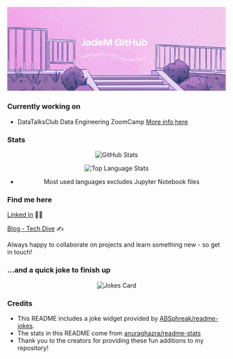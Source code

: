 ![Welcome banner - JadeM GitHub, learning python, SQL, viz, AI and web3](GitHubBanner2.jpg)

### Currently working on
* DataTalksClub Data Engineering ZoomCamp [More info here](https://github.com/DataTalksClub/data-engineering-zoomcamp/tree/main)


### Stats
<div align="center">
  
![GitHub Stats](https://github-readme-stats.vercel.app/api/?username=JadeSoanes&show_icons=true&theme=rose&hide_rank=True)


![Top Language Stats](https://github-readme-stats.vercel.app/api/top-langs/?username=JadeSoanes&layout=compact&theme=rose&hide=Jupyter%20Notebook)


* Most used languages excludes Jupyter Notebook files
</div>

### Find me here

[Linked In](https://www.linkedin.com/in/jade-m-845002178/) 👩‍💼


[Blog - Tech Dive](thattechdive.blogspot.com) ✍️


Always happy to collaborate on projects and learn something new - so get in touch!

### ...and a quick joke to finish up
<div align="center">
  
![Jokes Card](https://readme-jokes.vercel.app/api?theme=pinkish)

</div>

### Credits

* This README includes a joke widget provided by [ABSphreak/readme-jokes](https://github.com/ABSphreak/readme-jokes). 
* The stats in this README come from [anuraghazra/readme-stats](https://github.com/anuraghazra/github-readme-stats)
* Thank you to the creators for providing these fun additions to my repository!

